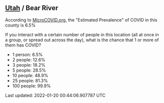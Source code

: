 
## [Utah](/united-states/utah) / Bear River

According to [MicroCOVID.org](http://microcovid.org),
the "Estimated Prevalence" of COVID in this county is 6.5%

If you interact with a certain number of people in this location
(all at once in a group, or spread out across the day), what is the chance that
1 or more of them has COVID?

- 1 person: 6.5%
- 2 people: 12.6%
- 3 people: 18.2%
- 5 people: 28.5%
- 10 people: 48.9%
- 25 people: 81.3%
- 100 people: 99.9%

Last updated: 2022-01-20 00:44:06.907787 UTC
